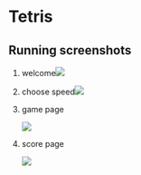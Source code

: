 # Tetris

## Running screenshots

1. welcome![](C:\Users\dell\AppData\Roaming\marktext\images\2022-02-05-21-49-37-image.png)

2. choose speed![](C:\Users\dell\AppData\Roaming\marktext\images\2022-02-05-21-50-34-image.png)

3. game page
   
   ![](C:\Users\dell\AppData\Roaming\marktext\images\2022-02-05-21-50-55-image.png)

4. score page
   
   ![](C:\Users\dell\AppData\Roaming\marktext\images\2022-02-05-21-52-48-image.png)
